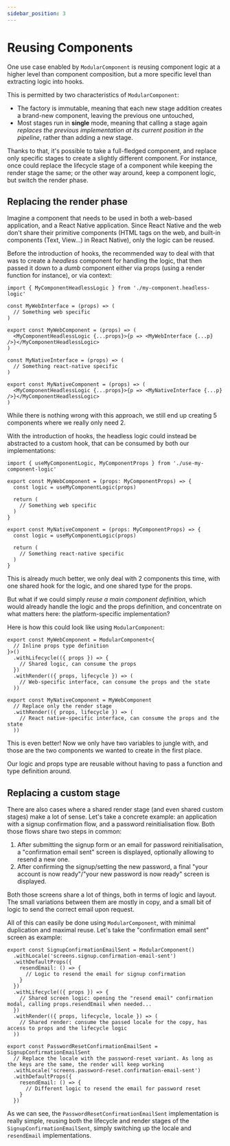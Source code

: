 ```yaml
---
sidebar_position: 3
---
```


# Reusing Components

One use case enabled by `ModularComponent` is reusing component logic at a higher level than component composition,
but a more specific level than extracting logic into hooks.

This is permitted by two characteristics of `ModularComponent`:

- The factory is immutable, meaning that each new stage addition creates a brand-new component, leaving the previous
  one untouched,
- Most stages run in **single** mode, meaning that calling a stage again _replaces the previous implementation at its 
  current position in the pipeline_, rather than adding a new stage.

Thanks to that, it's possible to take a full-fledged component, and replace only specific stages to create a slightly
different component. For instance, once could replace the lifecycle stage of a component while keeping the render stage
the same; or the other way around, keep a component logic, but switch the render phase.

## Replacing the render phase

Imagine a component that needs to be used in both a web-based application, and a React Native application. Since React Native
and the web don't share their primitive components (HTML tags on the web, and built-in components (Text, View...) in React Native),
only the logic can be reused.

Before the introduction of hooks, the recommended way to deal with that was to create a _headless_ component for handling
the logic, that then passed it down to a _dumb_ component either via props (using a render function for instance), or via context:

```tsx
import { MyComponentHeadlessLogic } from './my-component.headless-logic'

const MyWebInterface = (props) => (
  // Something web specific
)

export const MyWebComponent = (props) => (
  <MyComponentHeadlessLogic {...props}>{p => <MyWebInterface {...p} />}</MyComponentHeadlessLogic>
)

const MyNativeInterface = (props) => (
  // Something react-native specific
)

export const MyNativeComponent = (props) => (
  <MyComponentHeadlessLogic {...props}>{p => <MyNativeInterface {...p} />}</MyComponentHeadlessLogic>
)
```

While there is nothing wrong with this approach, we still end up creating 5 components where we really only need 2.

With the introduction of hooks, the headless logic could instead be abstracted to a custom hook, that can be consumed
by both our implementations:

```tsx
import { useMyComponentLogic, MyComponentProps } from './use-my-component-logic'

export const MyWebComponent = (props: MyComponentProps) => {
  const logic = useMyComponentLogic(props)
  
  return (
    // Something web specific
  )
}

export const MyNativeComponent = (props: MyComponentProps) => {
  const logic = useMyComponentLogic(props)

  return (
    // Something react-native specific
  )
}
```

This is already much better, we only deal with 2 components this time, with one shared hook for the logic, and one
shared type for the props.

But what if we could simply _reuse a main component definition_, which would already handle the logic and the props
definition, and concentrate on what matters here: the platform-specific implementation?

Here is how this could look like using `ModularComponent`:

```tsx
export const MyWebComponent = ModularComponent<{
  // Inline props type definition
}>()
  .withLifecycle(({ props }) => {
    // Shared logic, can consume the props
  })
  .withRender(({ props, lifecycle }) => (
    // Web-specific interface, can consume the props and the state
  ))

export const MyNativeComponent = MyWebComponent
  // Replace only the render stage
  .withRender(({ props, lifecycle }) => (
    // React native-specific interface, can consume the props and the state
  ))
```

This is even better! Now we only have two variables to jungle with, and those are the two components we wanted to create
in the first place.

Our logic and props type are reusable without having to pass a function and type definition around.

## Replacing a custom stage

There are also cases where a shared render stage (and even shared custom stages) make a lot of sense. Let's take a concrete
example: an application with a signup confirmation flow, and a password reinitialisation flow. Both those flows share
two steps in common: 

1. After submitting the signup form or an email for password reinitialisation, a "confirmation email sent" screen is 
   displayed, optionally allowing to resend a new one.
2. After confirming the signup/setting the new password, a final "your account is now ready"/"your new password is now ready"
   screen is displayed.

Both those screens share a lot of things, both in terms of logic and layout. The small variations between them are mostly
in copy, and a small bit of logic to send the correct email upon request.

All of this can easily be done using `ModularComponent`, with minimal duplication and maximal reuse. Let's take the
"confirmation email sent" screen as example:

```tsx
export const SignupConfirmationEmailSent = ModularComponent()
  .withLocale('screens.signup.confirmation-email-sent')
  .withDefaultProps({
    resendEmail: () => {
      // Logic to resend the email for signup confirmation
    }
  })
  .withLifecycle(({ props }) => {
    // Shared screen logic: opening the "resend email" confirmation modal, calling props.resendEmail when needed...
  })
  .withRender(({ props, lifecycle, locale }) => (
    // Shared render: consume the passed locale for the copy, has access to props and the lifecycle logic
  ))

export const PasswordResetConfirmationEmailSent = SignupConfirmationEmailSent
  // Replace the locale with the password-reset variant. As long as the keys are the same, the render will keep working
  .withLocale('screens.password-reset.confirmation-email-sent')
  .withDefaultProps({
    resendEmail: () => {
      // Different logic to resend the email for password reset
    }
  })
```

As we can see, the `PasswordResetConfirmationEmailSent` implementation is really simple, reusing both the lifecycle
and render stages of the `SignupConfirmationEmailSent`, simply switching up the locale and `resendEmail` implementations.
